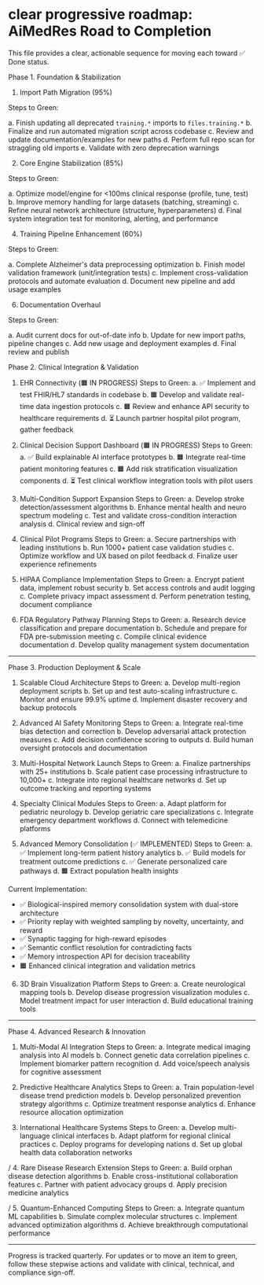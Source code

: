 # clear progressive roadmap: AiMedRes Road to Completion

This file provides a clear, actionable sequence for moving each toward ✅ Done status.



 Phase 1. Foundation & Stabilization

 1. Import Path Migration (95%)

Steps to Green:

  a. Finish updating all deprecated `training.*` imports to `files.training.*`
  b. Finalize and run automated migration script across codebase
  c. Review and update documentation/examples for new paths
  d. Perform full repo scan for straggling old imports
  e. Validate with zero deprecation warnings

 2. Core Engine Stabilization (85%)

Steps to Green:

  a. Optimize model/engine for <100ms clinical response (profile, tune, test)
  b. Improve memory handling for large datasets (batching, streaming)
  c. Refine neural network architecture (structure, hyperparameters)
  d. Final system integration test for monitoring, alerting, and performance

 4. Training Pipeline Enhancement (60%)

Steps to Green:

  a. Complete Alzheimer's data preprocessing optimization
  b. Finish model validation framework (unit/integration tests)
  c. Implement cross-validation protocols and automate evaluation
  d. Document new pipeline and add usage examples

 6. Documentation Overhaul

Steps to Green:

  a. Audit current docs for out-of-date info
  b. Update for new import paths, pipeline changes
  c. Add new usage and deployment examples
  d. Final review and publish


 Phase 2. Clinical Integration & Validation

 1. EHR Connectivity (🟧 IN PROGRESS)
Steps to Green:
  a. ✅ Implement and test FHIR/HL7 standards in codebase
  b. 🟧 Develop and validate real-time data ingestion protocols
  c. 🟧 Review and enhance API security to healthcare requirements
  d. ⏳ Launch partner hospital pilot program, gather feedback

 2. Clinical Decision Support Dashboard (🟧 IN PROGRESS)
Steps to Green:
  a. ✅ Build explainable AI interface prototypes
  b. 🟧 Integrate real-time patient monitoring features
  c. 🟧 Add risk stratification visualization components
  d. ⏳ Test clinical workflow integration tools with pilot users

 3. Multi-Condition Support Expansion
Steps to Green:
  a. Develop stroke detection/assessment algorithms
  b. Enhance mental health and neuro spectrum modeling
  c. Test and validate cross-condition interaction analysis
  d. Clinical review and sign-off

 4. Clinical Pilot Programs
Steps to Green:
  a. Secure partnerships with leading institutions
  b. Run 1000+ patient case validation studies
  c. Optimize workflow and UX based on pilot feedback
  d. Finalize user experience refinements

 5. HIPAA Compliance Implementation
Steps to Green:
  a. Encrypt patient data, implement robust security
  b. Set access controls and audit logging
  c. Complete privacy impact assessment
  d. Perform penetration testing, document compliance

 6. FDA Regulatory Pathway Planning
Steps to Green:
  a. Research device classification and prepare documentation
  b. Schedule and prepare for FDA pre-submission meeting
  c. Compile clinical evidence documentation
  d. Develop quality management system documentation

---

 Phase 3. Production Deployment & Scale

 1. Scalable Cloud Architecture
Steps to Green:
  a. Develop multi-region deployment scripts
  b. Set up and test auto-scaling infrastructure
  c. Monitor and ensure 99.9% uptime
  d. Implement disaster recovery and backup protocols

 2. Advanced AI Safety Monitoring
Steps to Green:
  a. Integrate real-time bias detection and correction
  b. Develop adversarial attack protection measures
  c. Add decision confidence scoring to outputs
  d. Build human oversight protocols and documentation

 3. Multi-Hospital Network Launch
Steps to Green:
  a. Finalize partnerships with 25+ institutions
  b. Scale patient case processing infrastructure to 10,000+
  c. Integrate into regional healthcare networks
  d. Set up outcome tracking and reporting systems

 4. Specialty Clinical Modules
Steps to Green:
  a. Adapt platform for pediatric neurology
  b. Develop geriatric care specializations
  c. Integrate emergency department workflows
  d. Connect with telemedicine platforms

 5. Advanced Memory Consolidation (✅ IMPLEMENTED)
Steps to Green:
  a. ✅ Implement long-term patient history analytics
  b. ✅ Build models for treatment outcome predictions
  c. ✅ Generate personalized care pathways
  d. 🟧 Extract population health insights

Current Implementation:
- ✅ Biological-inspired memory consolidation system with dual-store architecture
- ✅ Priority replay with weighted sampling by novelty, uncertainty, and reward
- ✅ Synaptic tagging for high-reward episodes
- ✅ Semantic conflict resolution for contradicting facts
- ✅ Memory introspection API for decision traceability
- 🟧 Enhanced clinical integration and validation metrics

 6. 3D Brain Visualization Platform
Steps to Green:
  a. Create neurological mapping tools
  b. Develop disease progression visualization modules
  c. Model treatment impact for user interaction
  d. Build educational training tools

---

Phase 4. Advanced Research & Innovation

1. Multi-Modal AI Integration
Steps to Green:
  a. Integrate medical imaging analysis into AI models
  b. Connect genetic data correlation pipelines
  c. Implement biomarker pattern recognition
  d. Add voice/speech analysis for cognitive assessment

2. Predictive Healthcare Analytics
Steps to Green:
  a. Train population-level disease trend prediction models
  b. Develop personalized prevention strategy algorithms
  c. Optimize treatment response analytics
  d. Enhance resource allocation optimization

3. International Healthcare Systems
Steps to Green:
  a. Develop multi-language clinical interfaces
  b. Adapt platform for regional clinical practices
  c. Deploy programs for developing nations
  d. Set up global health data collaboration networks

/ 4. Rare Disease Research Extension
Steps to Green:
  a. Build orphan disease detection algorithms
  b. Enable cross-institutional collaboration features
  c. Partner with patient advocacy groups
  d. Apply precision medicine analytics

/ 5. Quantum-Enhanced Computing
Steps to Green:
  a. Integrate quantum ML capabilities
  b. Simulate complex molecular structures
  c. Implement advanced optimization algorithms
  d. Achieve breakthrough computational performance

---

Progress is tracked quarterly. For updates or to move an item to green, follow these stepwise actions and validate with clinical, technical, and compliance sign-off.
